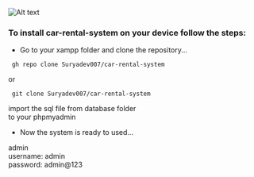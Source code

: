 
![Alt text](https://letsenhance.io/static/8f5e523ee6b2479e26ecc91b9c25261e/1015f/MainAfter.jpg)



### To install car-rental-system on your device follow the steps: 
- Go to your xampp folder and clone the repository...<br>
```
 gh repo clone Suryadev007/car-rental-system
```
  or 
```
 git clone Suryadev007/car-rental-system
```
import the sql file from database folder<br>
to your phpmyadmin

* Now the system is ready to used... 

admin <br>
username: admin <br>
password: admin@123

